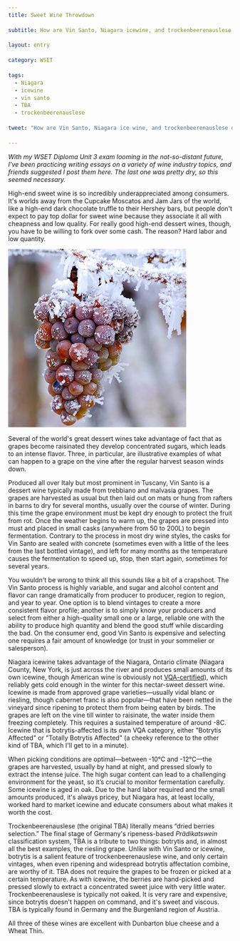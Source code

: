 ```yaml
---
title: Sweet Wine Throwdown

subtitle: How are Vin Santo, Niagara icewine, and trockenbeerenauslese different?

layout: entry

category: WSET

tags:
  - Niagara
  - icewine
  - vin santo
  - TBA
  - trockenbeerenauslese

tweet: "How are Vin Santo, Niagara ice wine, and trockenbeerenauslese different?"

---
```

_With my WSET Diploma Unit 3 exam looming in the not-so-distant future, I've been practicing writing essays on a variety of wine industry topics, and friends suggested I post them here. The last one was pretty dry, so this seemed necessary._

High-end sweet wine is so incredibly underappreciated among consumers. It's worlds away from the Cupcake Moscatos and Jam Jars of the world, like a high-end dark chocolate truffle to their Hershey bars, but people don't expect to pay top dollar for sweet wine because they associate it all with cheapness and low quality. For really good high-end dessert wines, though, you have to be willing to fork over some cash. The reason? Hard labor and low quantity. 

![Icewine Photo via Niagara Falls Tourism](/photos/icewine.jpg "Icewine Photo via Niagara Falls Tourism")

Several of the world's great dessert wines take advantage of fact that as grapes become raisinated they develop concentrated sugars, which leads to an intense flavor. Three, in particular, are illustrative examples of what can happen to a grape on the vine after the regular harvest season winds down.

Produced all over Italy but most prominent in Tuscany, Vin Santo is a dessert wine typically made from trebbiano and malvasia grapes. The grapes are harvested as usual but then laid out on mats or hung from rafters in barns to dry for several months, usually over the course of winter. During this time the grape environment must be kept dry enough to protect the fruit from rot. Once the weather begins to warm up, the grapes are pressed into must and placed in small casks (anywhere from 50 to 200L) to begin fermentation. Contrary to the process in most dry wine styles, the casks for Vin Santo are sealed with concrete (sometimes even with a little of the lees from the last bottled vintage), and left for many months as the temperature causes the fermentation to speed up, stop, then start again, sometimes for several years. 		

You wouldn't be wrong to think all this sounds like a bit of a crapshoot. The Vin Santo process is highly variable, and sugar and alcohol content and flavor can range dramatically from producer to producer, region to region, and year to year. One option is to blend vintages to create a more consistent flavor profile; another is to simply know your producers and select from either a high-quality small one or a large, reliable one with the ability to produce high quantity and blend the good stuff while discarding the bad. On the consumer end, good Vin Santo is expensive and selecting one requires a fair amount of knowledge (or trust in your sommelier or salesperson).

Niagara icewine takes advantage of the Niagara, Ontario climate (Niagara County, New York, is just across the river and produces small amounts of its own icewine, though American wine is obviously not [VQA-certified](http://www.vqaontario.ca/Home)), which reliably gets cold enough in the winter for this nectar-sweet dessert wine. Icewine is made from approved grape varieties––usually vidal blanc or riesling, though cabernet franc is also popular––that have been netted in the vineyard since ripening to protect them from being eaten by birds. The grapes are left on the vine till winter to raisinate, the water inside them freezing completely. This requires a sustained temperature of around -8C. Icewine that is botrytis-affected is its own VQA category, either "Botrytis Affected" or "Totally Botrytis Affected" (a cheeky reference to the other kind of TBA, which I'll get to in a minute). 

When picking conditions are optimal––between -10°C and -12°C––the grapes are harvested, usually by hand at night, and pressed slowly to extract the intense juice. The high sugar content can lead to a challenging environment for the yeast, so it’s crucial to monitor fermentation carefully. Some icewine is aged in oak. Due to the hard labor required and the small amounts produced, it's always pricey, but Niagara has, at least locally, worked hard to market icewine and educate consumers about what makes it worth the cost.

Trockenbeerenauslese (the original TBA) literally means “dried berries selection.” The final stage of Germany's ripeness-based _Prädikatswein_ classification system, TBA is a tribute to two things: botrytis and, in almost all the best examples, the riesling grape. Unlike with Vin Santo or icewine, botrytis is a salient feature of trockenbeerenauslese wine, and only certain vintages, when even ripening and widespread botrytis affectation combine, are worthy of it. TBA does not require the grapes to be frozen or picked at a certain temperature. As with icewine, the berries are hand-picked and pressed slowly to extract a concentrated sweet juice with very little water. Trockenbeerenauslese is typically not oaked. It is very rare and expensive, since botrytis doesn't happen on command, and it's sweet and viscous. TBA is typically found in Germany and the Burgenland region of Austria. 

All three of these wines are excellent with Dunbarton blue cheese and a Wheat Thin. 
